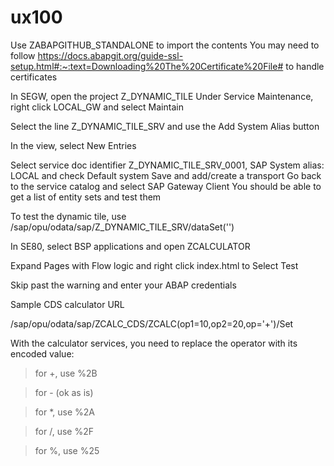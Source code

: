 # ux100

Use ZABAPGITHUB_STANDALONE to import the contents
You may need to follow https://docs.abapgit.org/guide-ssl-setup.html#:~:text=Downloading%20The%20Certificate%20File# to handle
certificates

In SEGW, open the project Z_DYNAMIC_TILE
Under Service Maintenance, right click LOCAL_GW and select Maintain

Select the line Z_DYNAMIC_TILE_SRV and use the Add System Alias button

In the view, select New Entries
  
Select service doc identifier Z_DYNAMIC_TILE_SRV_0001, SAP System alias: LOCAL and check Default system
Save and add/create a transport
Go back to the service catalog and select SAP Gateway Client
You should be able to get a list of entity sets and test them

To test the dynamic tile, use /sap/opu/odata/sap/Z_DYNAMIC_TILE_SRV/dataSet('')


In SE80, select BSP applications and open ZCALCULATOR

Expand Pages with Flow logic and right click index.html to Select Test

Skip past the warning and enter your ABAP credentials

Sample CDS calculator URL

/sap/opu/odata/sap/ZCALC_CDS/ZCALC(op1=10,op2=20,op='+')/Set

With the calculator services, you need to replace the operator with its encoded value:

>for  +, use %2B
 
>for - (ok as is)

>for *, use %2A

>for /, use %2F

>for %, use %25




